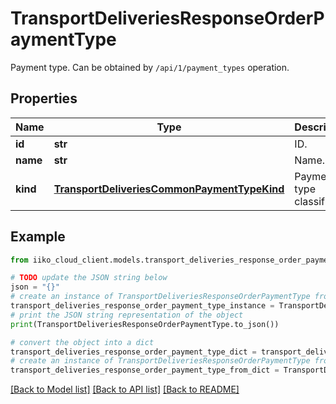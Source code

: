 # TransportDeliveriesResponseOrderPaymentType

Payment type.                 Can be obtained by `/api/1/payment_types` operation.

## Properties

Name | Type | Description | Notes
------------ | ------------- | ------------- | -------------
**id** | **str** | ID. | 
**name** | **str** | Name. | 
**kind** | [**TransportDeliveriesCommonPaymentTypeKind**](TransportDeliveriesCommonPaymentTypeKind.md) | Payment type classifier. | 

## Example

```python
from iiko_cloud_client.models.transport_deliveries_response_order_payment_type import TransportDeliveriesResponseOrderPaymentType

# TODO update the JSON string below
json = "{}"
# create an instance of TransportDeliveriesResponseOrderPaymentType from a JSON string
transport_deliveries_response_order_payment_type_instance = TransportDeliveriesResponseOrderPaymentType.from_json(json)
# print the JSON string representation of the object
print(TransportDeliveriesResponseOrderPaymentType.to_json())

# convert the object into a dict
transport_deliveries_response_order_payment_type_dict = transport_deliveries_response_order_payment_type_instance.to_dict()
# create an instance of TransportDeliveriesResponseOrderPaymentType from a dict
transport_deliveries_response_order_payment_type_from_dict = TransportDeliveriesResponseOrderPaymentType.from_dict(transport_deliveries_response_order_payment_type_dict)
```
[[Back to Model list]](../README.md#documentation-for-models) [[Back to API list]](../README.md#documentation-for-api-endpoints) [[Back to README]](../README.md)



